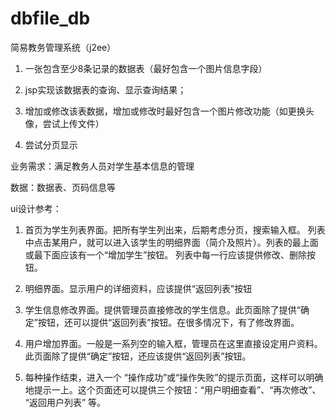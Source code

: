 # dbfile_db
简易教务管理系统（j2ee）



1. 一张包含至少8条记录的数据表（最好包含一个图片信息字段）  

2. jsp实现该数据表的查询、显示查询结果；  

3. 增加或修改该表数据，增加或修改时最好包含一个图片修改功能（如更换头像，尝试上传文件）  

4. 尝试分页显示  


业务需求：满足教务人员对学生基本信息的管理

数据：数据表、页码信息等

ui设计参考：
 1. 首页为学生列表界面。把所有学生列出来，后期考虑分页，搜索输入框。 列表中点击某用户，就可以进入该学生的明细界面（简介及照片）。列表的最上面或最下面应该有一个“增加学生”按钮。 列表中每一行应该提供修改、删除按钮。  
 
 2. 明细界面。显示用户的详细资料，应该提供“返回列表”按钮   
 
 3. 学生信息修改界面。提供管理员直接修改的学生信息。此页面除了提供“确定”按钮，还可以提供“返回列表”按钮。在很多情况下，有了修改界面。   
 
 4. 用户增加界面。一般是一系列空的输入框，管理员在这里直接设定用户资料。此页面除了提供“确定”按钮，还应该提供“返回列表”按钮。   
 
 5. 每种操作结束，进入一个 “操作成功”或“操作失败”的提示页面，这样可以明确地提示一上。这个页面还可以提供三个按钮：“用户明细查看”、“再次修改”、 “返回用户列表” 等。  
 
